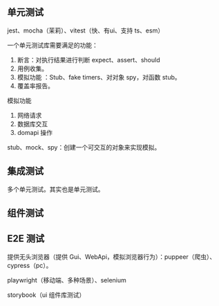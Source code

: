 ## 单元测试
jest、mocha（茉莉）、vitest（快、有ui、支持 ts、esm）

一个单元测试库需要满足的功能：
1. 断言：对执行结果进行判断 expect、assert、should
2. 用例收集。
3. 模拟功能 ：Stub、fake timers、对对象 spy，对函数 stub。
4. 覆盖率报告。

模拟功能
1. 网络请求
2. 数据库交互
3. domapi 操作

stub、mock、spy：创建一个可交互的对象来实现模拟。

## 集成测试
多个单元测试。其实也是单元测试。

## 组件测试


## E2E 测试
提供无头浏览器（提供 Gui、WebApi，模拟浏览器行为）：puppeer（爬虫）、cypress（pc）。

playwright（移动端、多种场景）、selenium

storybook（ui 组件库测试）
